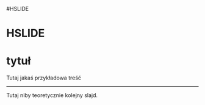 #HSLIDE
# HSLIDE
# tytuł

Tutaj jakaś przykładowa treść 

---

Tutaj niby teoretycznie kolejny slajd.
